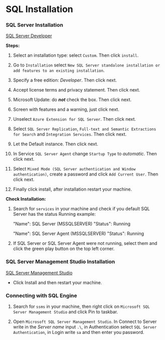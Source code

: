 # SQL Installation

### SQL Server Installation

<a href="https://www.microsoft.com/es-mx/sql-server/sql-server-downloads">SQL Server Developer</a>

**Steps:**

1. Select an installation type: select `Custom`. Then click `install`.

2. Go to `Installation` select `New SQL Server standalone installation or add features to an existing installation`.

3. Specify a free edition: *Developer*. Then click next.

4. Accept license terms and privacy statement. Then click next.

5. Microsoft Update: do ***not*** check the box. Then click next.

6. Screen with features and a warning, just click next.

7. Unselect `Azure Extension for SQL Server`. Then click next.

8. Select `SQL Server Replication`, `Full-text and Semantic Extractions for Search` and `Integration Services`. Then click next.

9. Let the Default instance. Then click next.

10. In Service `SQL Server Agent` change `Startup Type` to *automatic*. Then click next.

11. Select `Mixed Mode (SQL Server authentication and Window authentication)`, create a password and click `Add Current User`. Then click next.

12. Finally click install, after installation restart your machine.

**Check Installation:**

1. Search for `services` in your machine and check if you default SQL Server has the status Running example:

   "Name": SQL Server (MSSQLSERVER)
   "Status": Running

   "Name": SQL Server Agent (MSSQLSERVER)
   "Status": Running

2. If SQL Server or SQL Server Agent were not running, select them and click the green play button on the top left corner.

### SQL Server Management Studio Installation

<a href="https://learn.microsoft.com/es-es/sql/ssms/download-sql-server-management-studio-ssms?view=sql-server-ver16">SQL Server Management Studio</a>

- Click Install and then restart your machine.

### Connecting with SQL Engine

1. Search for `ssms` in your machine, then right click on `Microsoft SQL Server Management Studio` and click Pin to taskbar.

2. Open `Microsoft SQL Server Management Studio`. In Connect to Server write in the *Server name* input `.\`, in Authentication select `SQL Server Authentication`, in Login write `sa` and then enter you password.